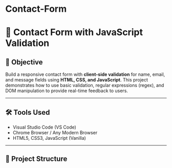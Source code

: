 # Contact-Form
# 📩 Contact Form with JavaScript Validation

## 🎯 Objective
Build a responsive contact form with **client-side validation** for name, email, and message fields using **HTML, CSS, and JavaScript**. This project demonstrates how to use basic validation, regular expressions (regex), and DOM manipulation to provide real-time feedback to users.

---

## 🛠 Tools Used
- Visual Studio Code (VS Code)
- Chrome Browser / Any Modern Browser
- HTML5, CSS3, JavaScript (Vanilla)

---

## 📂 Project Structure

